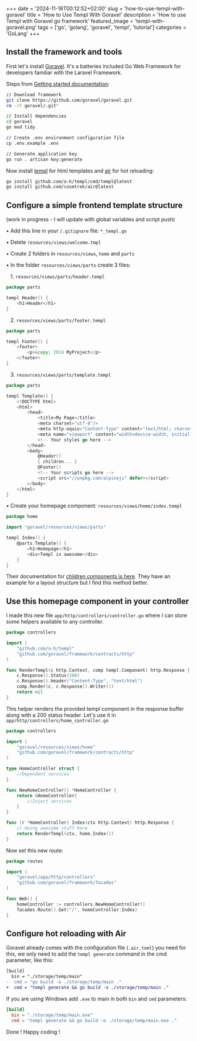 +++
date = '2024-11-18T00:12:52+02:00'
slug = 'how-to-use-templ-with-goravel'
title = 'How to Use Templ With Goravel'
description = 'How to use Templ with Goravel go framework'
featured_image = 'templ-with-goravel.png'
tags = ['go', 'golang', 'goravel', 'templ', 'tutorial']
categories = 'GoLang'
+++


## Install the framework and tools

First let's install [Goravel](https://goravel.dev/). It's a batteries included Go Web Framework for developers familiar with the Laravel Framework.

Steps from [Getting started documentation](https://github.com/goravel/docs/blob/master/getting-started/installation.md):
```bash
// Download framework
git clone https://github.com/goravel/goravel.git
rm -rf goravel/.git*

// Install dependencies
cd goravel
go mod tidy

// Create .env environment configuration file
cp .env.example .env

// Generate application key
go run . artisan key:generate
```

Now install [templ](https://templ.guide/quick-start/installation) for html templates and [air](https://github.com/cosmtrek/air?tab=readme-ov-file#installation) for hot reloading:
```bash
go install github.com/a-h/templ/cmd/templ@latest
go install github.com/cosmtrek/air@latest
```

## Configure a simple frontend template structure
(work in progress - I will update with global variables and script push)

&bull; Add this line in your `/.gitignore` file: `*_templ.go`

&bull; Delete `resources/views/welcome.tmpl`

&bull; Create 2 folders in `resources/views`, `home` and `parts`

&bull; In the folder `resources/views/parts` create 3 files:

&nbsp;&nbsp; 1. `resources/views/parts/header.templ`
```go
package parts

templ Header() {
	<h1>Header</h1>
}
```
&nbsp;&nbsp; 2. `resources/views/parts/footer.templ`
```go
package parts

templ Footer() {
	<footer>
		<p>&copy; 2024 MyProject</p>
	</footer>
}
```
&nbsp;&nbsp; 3. `resources/views/parts/template.templ`
```go
package parts

templ Template() {
	<!DOCTYPE html>
	<html>
		<head>
			<title>My Page</title>
			<meta charset="utf-8"/>
			<meta http-equiv="Content-Type" content="text/html; charset=utf-8"/>
			<meta name="viewport" content="width=device-width, initial-scale=1"/>
			<!-- Your styles go here -->
		</head>
		<body>
			@Header()
			{ children... }
			@Footer()
			<!-- Your scripts go here -->
			<script src="//unpkg.com/alpinejs" defer></script>
		</body>
	</html>
}
```
&bull; Create your homepage component: `resources/views/home/index.templ`
```go
package home

import "goravel/resources/views/parts"

templ Index() {
	@parts.Template() {
		<h1>Homepage</h1>
		<div>Templ is awesome</div>
	}
}
```
Their documentation for [children components is here](https://templ.guide/syntax-and-usage/template-composition). They have an example for a layout structure but I find this method better.

## Use this homepage component in your controller
I made this new file `app/http/controllers/controller.go` where I can store some helpers available to any controller.
```go
package controllers

import (
	"github.com/a-h/templ"
	"github.com/goravel/framework/contracts/http"
)

func RenderTempl(c http.Context, comp templ.Component) http.Response {
	c.Response().Status(200)
	c.Response().Header("Content-Type", "text/html")
	comp.Render(c, c.Response().Writer())
	return nil
}
```
This helper renders the provided templ component in the response buffer along with a 200 status header.
Let's use it in `app/http/controllers/home_controller.go`
```go
package controllers

import (
	"goravel/resources/views/home"
	"github.com/goravel/framework/contracts/http"
)

type HomeController struct {
	//Dependent services
}

func NewHomeController() *HomeController {
	return &HomeController{
		//Inject services
	}
}

func (r *HomeController) Index(ctx http.Context) http.Response {
	// doing awesome stuff here
	return RenderTempl(ctx, home.Index())
}
```
Now set this new route:
```go
package routes

import (
	"goravel/app/http/controllers"
	"github.com/goravel/framework/facades"
)

func Web() {
	homeController := controllers.NewHomeController()
	facades.Route().Get("/", homeController.Index)
}
```
## Configure hot reloading with Air
Goravel already comes with the configuration file (`.air.toml`) you need for this, we only need to add the `templ generate` command in the cmd parameter, like this:
```diff
[build]
  bin = "./storage/temp/main"
-  cmd = "go build -o ./storage/temp/main ."
+  cmd = "templ generate && go build -o ./storage/temp/main ."
```
If you are using Windows add `.exe` to main in both `bin` and `cmd` parameters:
```toml
[build]
  bin = "./storage/temp/main.exe"
  cmd = "templ generate && go build -o ./storage/temp/main.exe ."
```
Done ! Happy coding !